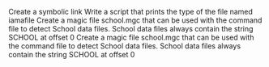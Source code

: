 Create a symbolic link
Write a script that prints the type of the file named iamafile
Create a magic file school.mgc that can be used with the command file to detect School data files. School data files always contain the string SCHOOL at offset 0
Create a magic file school.mgc that can be used with the command file to detect School data files. School data files always contain the string SCHOOL at offset 0
